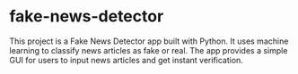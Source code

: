 # fake-news-detector
This project is a Fake News Detector app built with Python. It uses machine learning to classify news articles as fake or real. The app provides a simple GUI for users to input news articles and get instant verification.
